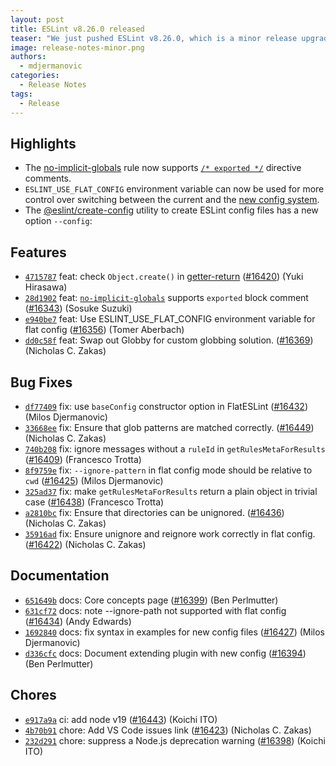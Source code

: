```yaml
---
layout: post
title: ESLint v8.26.0 released
teaser: "We just pushed ESLint v8.26.0, which is a minor release upgrade of ESLint. This release adds some new features and fixes several bugs found in the previous release."
image: release-notes-minor.png
authors:
  - mdjermanovic
categories:
  - Release Notes
tags:
  - Release
---
```



## Highlights

* The [no-implicit-globals](/docs/latest/rules/no-implicit-globals) rule now supports [`/* exported */`](/docs/latest/rules/no-implicit-globals#exported) directive comments.
* `ESLINT_USE_FLAT_CONFIG` environment variable can now be used for more control over switching between the current and the [new config system](/docs/latest/user-guide/configuring/configuration-files-new).
* The [@eslint/create-config](https://github.com/eslint/create-config#eslintcreate-config) utility to create ESLint config files has a new option `--config`:





## Features


* [`4715787`](https://github.com/eslint/eslint/commit/4715787724a71494ba0bb0c5fe4639570bb6985b) feat: check `Object.create()` in [getter-return](/docs/rules/getter-return) ([#16420](https://github.com/eslint/eslint/issues/16420)) (Yuki Hirasawa)
* [`28d1902`](https://github.com/eslint/eslint/commit/28d190264017dbaa29f2ab218f73b623143cd1af) feat: [`no-implicit-globals`](/docs/rules/no-implicit-globals) supports `exported` block comment ([#16343](https://github.com/eslint/eslint/issues/16343)) (Sosuke Suzuki)
* [`e940be7`](https://github.com/eslint/eslint/commit/e940be7a83d0caea15b64c1e1c2785a6540e2641) feat: Use ESLINT_USE_FLAT_CONFIG environment variable for flat config ([#16356](https://github.com/eslint/eslint/issues/16356)) (Tomer Aberbach)
* [`dd0c58f`](https://github.com/eslint/eslint/commit/dd0c58f0f34d24331ae55139af39cf2747125f5e) feat: Swap out Globby for custom globbing solution. ([#16369](https://github.com/eslint/eslint/issues/16369)) (Nicholas C. Zakas)






## Bug Fixes


* [`df77409`](https://github.com/eslint/eslint/commit/df7740967ffab2915974c7b310ac76ea2915ac2d) fix: use `baseConfig` constructor option in FlatESLint ([#16432](https://github.com/eslint/eslint/issues/16432)) (Milos Djermanovic)
* [`33668ee`](https://github.com/eslint/eslint/commit/33668ee9d22e1988ba03e07fb547738bdb21dc0e) fix: Ensure that glob patterns are matched correctly. ([#16449](https://github.com/eslint/eslint/issues/16449)) (Nicholas C. Zakas)
* [`740b208`](https://github.com/eslint/eslint/commit/740b20826fadc5322ea5547c1ba41793944e571d) fix: ignore messages without a `ruleId` in `getRulesMetaForResults` ([#16409](https://github.com/eslint/eslint/issues/16409)) (Francesco Trotta)
* [`8f9759e`](https://github.com/eslint/eslint/commit/8f9759e2a94586357d85fac902e038fabdba79a7) fix: `--ignore-pattern` in flat config mode should be relative to `cwd` ([#16425](https://github.com/eslint/eslint/issues/16425)) (Milos Djermanovic)
* [`325ad37`](https://github.com/eslint/eslint/commit/325ad375a52d1c7b8b8fd23943350c91781366a2) fix: make `getRulesMetaForResults` return a plain object in trivial case ([#16438](https://github.com/eslint/eslint/issues/16438)) (Francesco Trotta)
* [`a2810bc`](https://github.com/eslint/eslint/commit/a2810bc485d9f1123a86b60702fcaa51e19d71a3) fix: Ensure that directories can be unignored. ([#16436](https://github.com/eslint/eslint/issues/16436)) (Nicholas C. Zakas)
* [`35916ad`](https://github.com/eslint/eslint/commit/35916ad9bfc07dab63361721df1bd7f21e43e094) fix: Ensure unignore and reignore work correctly in flat config. ([#16422](https://github.com/eslint/eslint/issues/16422)) (Nicholas C. Zakas)




## Documentation


* [`651649b`](https://github.com/eslint/eslint/commit/651649b12797594a86c0d659d6a0d1cdbda6f57b) docs: Core concepts page ([#16399](https://github.com/eslint/eslint/issues/16399)) (Ben Perlmutter)
* [`631cf72`](https://github.com/eslint/eslint/commit/631cf72e82f316a2cc08770e5c81b858637ab04a) docs: note --ignore-path not supported with flat config ([#16434](https://github.com/eslint/eslint/issues/16434)) (Andy Edwards)
* [`1692840`](https://github.com/eslint/eslint/commit/1692840a2f763737a4891419dc304db4ebedab5d) docs: fix syntax in examples for new config files ([#16427](https://github.com/eslint/eslint/issues/16427)) (Milos Djermanovic)
* [`d336cfc`](https://github.com/eslint/eslint/commit/d336cfc9145a72bf8730250ee1e331a135e6ee2c) docs: Document extending plugin with new config ([#16394](https://github.com/eslint/eslint/issues/16394)) (Ben Perlmutter)








## Chores


* [`e917a9a`](https://github.com/eslint/eslint/commit/e917a9a2e555d398c64b985fc933d44a42c958f0) ci: add node v19 ([#16443](https://github.com/eslint/eslint/issues/16443)) (Koichi ITO)
* [`4b70b91`](https://github.com/eslint/eslint/commit/4b70b91a6e28669ab8e2a4ce2a6d9ed40be20fa7) chore: Add VS Code issues link ([#16423](https://github.com/eslint/eslint/issues/16423)) (Nicholas C. Zakas)
* [`232d291`](https://github.com/eslint/eslint/commit/232d2916ac5e44db55c2ffbd2f3b37ad70037b7b) chore: suppress a Node.js deprecation warning ([#16398](https://github.com/eslint/eslint/issues/16398)) (Koichi ITO)



